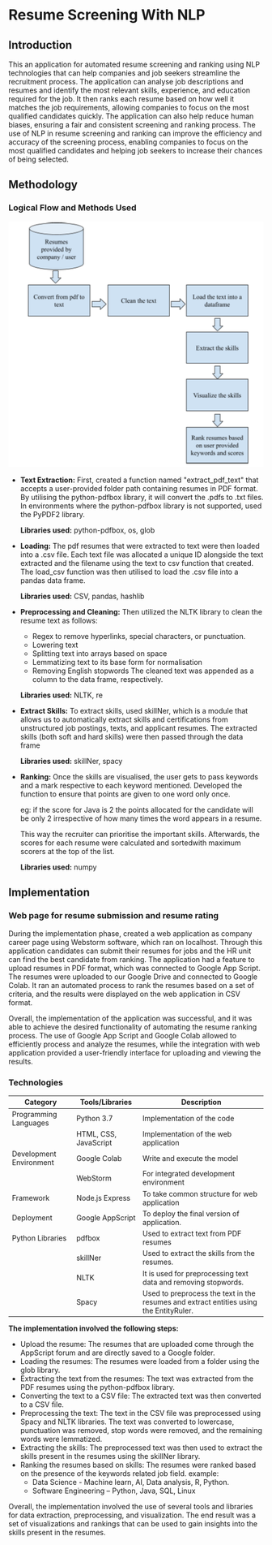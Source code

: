 # Resume Screening With NLP
## Introduction
This an application for automated resume screening and ranking using NLP technologies that can help companies and job seekers streamline the recruitment process. The application can analyse job descriptions and resumes and identify the most relevant skills, experience, and education required for the job. It then ranks each resume based on how well it matches the job requirements, allowing companies to focus on the most qualified candidates quickly.  The application can also help reduce human biases, ensuring a fair and consistent screening and ranking process. The use of NLP in resume screening and ranking can improve the efficiency and accuracy of the screening process, enabling companies to focus on the most qualified candidates and helping job seekers to increase their chances of being selected.

## Methodology
### Logical Flow and Methods Used 
![](https://github.com/LuLu-bl/Resume_Ranker/blob/fbe39aa5b4e081081d8ea98a06f118e3c7becdd2/Images/methodology.png?raw=true)

- **Text Extraction:** First, created a function named "extract_pdf_text" that accepts a user-provided folder path containing resumes in PDF format. By utilising the python-pdfbox library, it will convert the .pdfs to .txt files. In environments where the python-pdfbox library is not supported, used the PyPDF2 library. 

	**Libraries used:** python-pdfbox, os, glob

- **Loading:** The pdf resumes that were extracted to text were then loaded into a .csv file. Each text file was allocated a unique ID alongside the text extracted and the filename using the text to csv function that created. The load_csv function was then utilised to load the .csv file into a pandas data frame. 

	**Libraries used:** CSV, pandas, hashlib

- **Preprocessing and Cleaning:** Then utilized the NLTK library to clean the resume text as follows:
	- Regex to remove hyperlinks, special characters, or punctuation.
	- Lowering text
	- Splitting text into arrays based on space
	- Lemmatizing text to its base form for normalisation
	- Removing English stopwords
	The cleaned text was appended as a column to the data frame, respectively.

	**Libraries used:** NLTK, re

- **Extract Skills:** To extract skills, used skillNer, which is a module that allows us to automatically extract skills and certifications from unstructured job postings, texts, and applicant resumes. The extracted skills (both soft and hard skills) were then passed through the data frame 

	**Libraries used:** skillNer, spacy

- **Ranking:** Once the skills are visualised, the user gets to pass keywords and a mark respective to each keyword mentioned. Developed the function to ensure that points are given to one word only once.
	
	eg: if the score for Java is 2 the points allocated for the candidate will be only 2 irrespective of how many times the word appears in a resume. 
	
	This way the recruiter can prioritise the important skills. Afterwards, the scores for each resume were calculated and sortedwith maximum scorers at the top of the list.

	**Libraries used:** numpy

## Implementation
### Web page for resume submission and resume rating
During the implementation phase, created a web application as company career page using Webstorm software, which ran on localhost. Through this application candidates can submit their resumes for jobs and the HR unit can find the best candidate from ranking. The application had a feature to upload resumes in PDF format, which was connected to Google App Script. The resumes were uploaded to our Google Drive and connected to Google Colab.
It ran an automated process to rank the resumes based on a set of criteria, and the results were displayed on the web application in CSV format.

Overall, the implementation of the application was successful, and it was able to achieve the desired functionality of automating the resume ranking process. The use of Google App Script and Google Colab allowed to efficiently process and analyze the resumes, while the integration with web application provided a user-friendly interface for uploading and viewing the results.

### Technologies

| Category                  | Tools/Libraries              | Description                                |
| -------------------------| ----------------------------| -------------------------------------------|
| Programming Languages    | Python 3.7                  | Implementation of the code                 |
|                           | HTML, CSS, JavaScript       | Implementation of the web application      |
| Development Environment   | Google Colab                | Write and execute the model                 |
|                           | WebStorm                    | For integrated development environment      |
| Framework                 | Node.js Express             | To take common structure for web application|
| Deployment                | Google AppScript            | To deploy the final version of application. |
| Python Libraries          | pdfbox                      | Used to extract text from PDF resumes       |
|                           | skillNer                    | Used to extract the skills from the resumes.|
|                           | NLTK                        | It is used for preprocessing text data and removing stopwords.|
|                           | Spacy                       | Used to preprocess the text in the resumes and extract entities using the EntityRuler.|

**The implementation involved the following steps:**
-	Upload the resume: The resumes that are uploaded come through the AppScript forum and are directly saved to a Google folder.
-	Loading the resumes: The resumes were loaded from a folder using the glob library.
-	Extracting the text from the resumes: The text was extracted from the PDF resumes using the python-pdfbox library.
-	Converting the text to a CSV file: The extracted text was then converted to a CSV file.
-	Preprocessing the text: The text in the CSV file was preprocessed using Spacy and NLTK libraries. The text was converted to lowercase, punctuation was removed, stop words were removed, and the remaining words were lemmatized.
-	Extracting the skills: The preprocessed text was then used to extract the skills present in the resumes using the skillNer library.
-	Ranking the resumes based on skills: The resumes were ranked based on the presence of the keywords related job field. example:
	- Data Science - Machine learn, AI,  Data analysis,  R,  Python.
	- Software Engineering – Python, Java, SQL, Linux

Overall, the implementation involved the use of several tools and libraries for data extraction, preprocessing, and visualization. The end result was a set of visualizations and rankings that can be used to gain insights into the skills present in the resumes.


